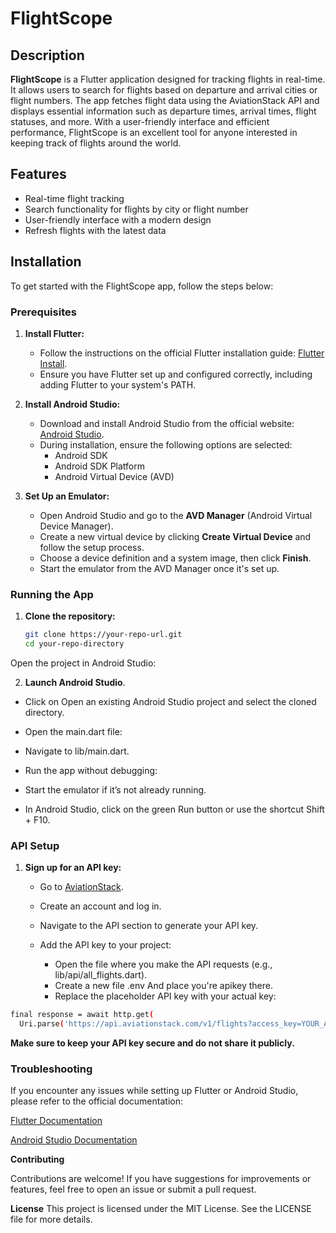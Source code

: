 # FlightScope

## Description

**FlightScope** is a Flutter application designed for tracking flights in real-time. It allows users to search for flights based on departure and arrival cities or flight numbers. The app fetches flight data using the AviationStack API and displays essential information such as departure times, arrival times, flight statuses, and more. With a user-friendly interface and efficient performance, FlightScope is an excellent tool for anyone interested in keeping track of flights around the world.

## Features

- Real-time flight tracking
- Search functionality for flights by city or flight number
- User-friendly interface with a modern design
- Refresh flights with the latest data

## Installation

To get started with the FlightScope app, follow the steps below:

### Prerequisites

1. **Install Flutter:**
   - Follow the instructions on the official Flutter installation guide: [Flutter Install](https://flutter.dev/docs/get-started/install).
   - Ensure you have Flutter set up and configured correctly, including adding Flutter to your system's PATH.

2. **Install Android Studio:**
   - Download and install Android Studio from the official website: [Android Studio](https://developer.android.com/studio).
   - During installation, ensure the following options are selected:
     - Android SDK
     - Android SDK Platform
     - Android Virtual Device (AVD)

3. **Set Up an Emulator:**
   - Open Android Studio and go to the **AVD Manager** (Android Virtual Device Manager).
   - Create a new virtual device by clicking **Create Virtual Device** and follow the setup process.
   - Choose a device definition and a system image, then click **Finish**.
   - Start the emulator from the AVD Manager once it's set up.

### Running the App

1. **Clone the repository:**
   ```bash
   git clone https://your-repo-url.git
   cd your-repo-directory
Open the project in Android Studio:

2. **Launch Android Studio**.

- Click on Open an existing Android Studio project and select the cloned directory.

- Open the main.dart file:

- Navigate to lib/main.dart.

- Run the app without debugging:

- Start the emulator if it’s not already running.

- In Android Studio, click on the green Run button or use the shortcut Shift + F10.

### API Setup
1. **Sign up for an API key:**

    - Go to [AviationStack](https://aviationstack.com/).

    - Create an account and log in.

    - Navigate to the API section to generate your API key.

    - Add the API key to your project:

        - Open the file where you make the API requests (e.g., lib/api/all_flights.dart).
        - Create a new file .env And place you're apikey there.
        - Replace the placeholder API key with your actual key:

```bash 
final response = await http.get(
  Uri.parse('https://api.aviationstack.com/v1/flights?access_key=YOUR_API_KEY&limit=10'),);
```

**Make sure to keep your API key secure and do not share it publicly.**

### Troubleshooting
If you encounter any issues while setting up Flutter or Android Studio, please refer to the official documentation:

[Flutter Documentation](https://docs.flutter.dev/)

[Android Studio Documentation](https://docs.flutter.dev/get-started/install/windows/mobile)

**Contributing**

Contributions are welcome! If you have suggestions for improvements or features, feel free to open an issue or submit a pull request.

**License**
This project is licensed under the MIT License. See the LICENSE file for more details.
